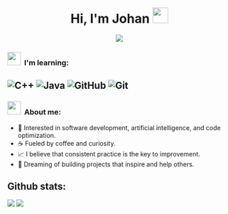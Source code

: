 <h1 align="center">Hi, I'm Johan <img src="https://media.giphy.com/media/hvRJCLFzcasrR4ia7z/giphy.gif" width="35"></h1>
<p align="center">
<a href="https://github.com/DenverCoder1/readme-typing-svg"><img src="https://readme-typing-svg.herokuapp.com?font=Time+New+Roman&color=%23C8BE25&size=25&center=true&vCenter=true&width=600&height=100&lines=Software+Engineer+@han.rv;Competitive+Programmer;Always+learning+new+things"></a>
</p>

### <img src="https://media.giphy.com/media/ObNTw8Uzwy6KQ/giphy.gif" width="30px">&nbsp; I'm learning:
![C++](https://img.shields.io/badge/C++-00599C?style=for-the-badge&logo=cplusplus&logoColor=white)
![Java](https://img.shields.io/badge/Java-ED8B00?style=for-the-badge&logo=openjdk&logoColor=white)
![GitHub](https://img.shields.io/badge/GitHub-181717?style=for-the-badge&logo=github&logoColor=white)
![Git](https://img.shields.io/badge/Git-F05032?style=for-the-badge&logo=git&logoColor=white)
---
### <img src="https://media.giphy.com/media/ObNTw8Uzwy6KQ/giphy.gif" width="30px">&nbsp; About me:
- 🧠 Interested in software development, artificial intelligence, and code optimization.
- ☕ Fueled by coffee and curiosity.
- 📈 I believe that consistent practice is the key to improvement.
- 🚀 Dreaming of building projects that inspire and help others.

<h2>Github stats:</h2> 

[![](https://github-readme-stats.vercel.app/api?username=hanrv&show_icons=true&theme=tokyonight&hide_border=true&locale=en)](https://github.com/hanrv)
[![](https://github-readme-streak-stats.herokuapp.com/?user=hanrv-48&theme=material-palenight)](https://github.com/hanrv)
</div>
<!--
**hanrv/hanrv** is a ✨ _special_ ✨ repository because its `README.md` (this file) appears on your GitHub profile.

Here are some ideas to get you started:

- 🔭 I’m currently working on ...
- 🌱 I’m currently learning ...
- 👯 I’m looking to collaborate on ...
- 🤔 I’m looking for help with ...
- 💬 Ask me about ...
- 📫 How to reach me: ...
- 😄 Pronouns: ...
- ⚡ Fun fact: ...
-->
